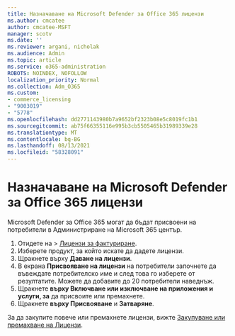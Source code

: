 ```yaml
---
title: Назначаване на Microsoft Defender за Office 365 лицензи
ms.author: cmcatee
author: cmcatee-MSFT
manager: scotv
ms.date: ''
ms.reviewer: argani, nicholak
ms.audience: Admin
ms.topic: article
ms.service: o365-administration
ROBOTS: NOINDEX, NOFOLLOW
localization_priority: Normal
ms.collection: Adm_O365
ms.custom:
- commerce_licensing
- "9003019"
- "5778"
ms.openlocfilehash: dd2771143980b7a9652bf2323b08e5c8019fc1b1
ms.sourcegitcommit: ab75f66355116e995b3cb5505465b31989339e28
ms.translationtype: MT
ms.contentlocale: bg-BG
ms.lasthandoff: 08/13/2021
ms.locfileid: "58328091"
---
```

# <a name="assign-microsoft-defender-for-office-365-licenses"></a>Назначаване на Microsoft Defender за Office 365 лицензи

Microsoft Defender за Office 365 могат да бъдат присвоени на потребители в Администриране на Microsoft 365 център.

1. Отидете на  >  [Лицензи за фактуриране](https://go.microsoft.com/fwlink/p/?linkid=842264).
2. Изберете продукт, за който искате да дадете лицензи.
3. Щракнете върху **Даване на лицензи**.
4. В екрана **Присвояване на лицензи**  на потребители започнете да въвеждате потребителско име и след това го изберете от резултатите. Можете да добавите до 20 потребители наведнъж.
5. Щракнете **върху Включване или изключване на приложения и услуги, за**  да присвоите или премахнете.
6. Щракнете **върху Присвояване** и  **Затваряне**.

За да закупите повече или премахнете лицензи, вижте [Закупуване или премахване на Лицензи](https://docs.microsoft.com/microsoft-365/commerce/licenses/buy-licenses#buy-or-remove-licenses-for-your-business-subscription).